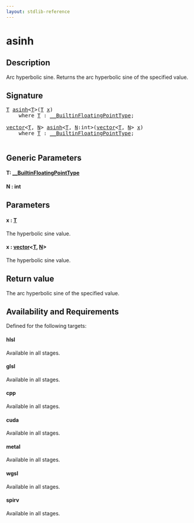 ```yaml
---
layout: stdlib-reference
---
```


# asinh

## Description

Arc hyperbolic sine. Returns the arc hyperbolic sine of the specified value.



## Signature 

<pre>
<a href="asinh.html#typeparam-T" class="code_type">T</a> <a href="asinh.html">asinh</a>&lt;<a href="asinh.html#typeparam-T" class="code_type">T</a>&gt;(<a href="asinh.html#typeparam-T" class="code_type">T</a> <a href="asinh.html#decl-x" class="code_param">x</a>)
    <span class='code_keyword'>where</span> <a href="asinh.html#typeparam-T" class="code_type">T</a> : <a href="index.html" class="code_type">__BuiltinFloatingPointType</a>;

<a href="index.html" class="code_type">vector</a>&lt;<a href="asinh.html#typeparam-T" class="code_type">T</a>, <a href="asinh.html#decl-N" class="code_var">N</a>&gt; <a href="asinh.html">asinh</a>&lt;<a href="asinh.html#typeparam-T" class="code_type">T</a>, <a href="asinh.html#decl-N" class="code_var">N</a>:<span class="code_keyword">int</span>&gt;(<a href="index.html" class="code_type">vector</a>&lt;<a href="asinh.html#typeparam-T" class="code_type">T</a>, <a href="asinh.html#decl-N" class="code_var">N</a>&gt; <a href="asinh.html#decl-x" class="code_param">x</a>)
    <span class='code_keyword'>where</span> <a href="asinh.html#typeparam-T" class="code_type">T</a> : <a href="index.html" class="code_type">__BuiltinFloatingPointType</a>;

</pre>

## Generic Parameters

####  <a id="typeparam-T"></a>T: [\_\_BuiltinFloatingPointType](../interfaces/0_builtinfloatingpointtype-029hm/index)
####  <a id="decl-N"></a>N  : int

## Parameters

####  <a id="decl-x"></a>x  : [T](asinh#typeparam-T)
The hyperbolic sine value.

####  <a id="decl-x"></a>x  : [vector](../types/vector/index)\<[T](../types/vector/index#typeparam-T), [N](../types/vector/index#decl-N)\>
The hyperbolic sine value.


## Return value
The arc hyperbolic sine of the specified value.


## Availability and Requirements

Defined for the following targets:

#### hlsl
Available in all stages.

#### glsl
Available in all stages.

#### cpp
Available in all stages.

#### cuda
Available in all stages.

#### metal
Available in all stages.

#### wgsl
Available in all stages.

#### spirv
Available in all stages.



